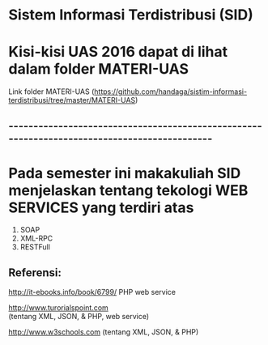 # Sistem Informasi Terdistribusi (SID)


# Kisi-kisi UAS 2016 dapat di lihat dalam folder  MATERI-UAS 

Link folder MATERI-UAS (https://github.com/handaga/sistim-informasi-terdistribusi/tree/master/MATERI-UAS)

## --------------------------------------------------------------------------------------------

# Pada semester ini makakuliah SID menjelaskan tentang tekologi WEB SERVICES yang terdiri atas

1. SOAP
1. XML-RPC
1. RESTFull 


## Referensi:

http://it-ebooks.info/book/6799/
PHP web service

http://www.turorialspoint.com  
(tentang XML, JSON, & PHP, web service)

http://www.w3schools.com
(tentang XML, JSON, & PHP)
